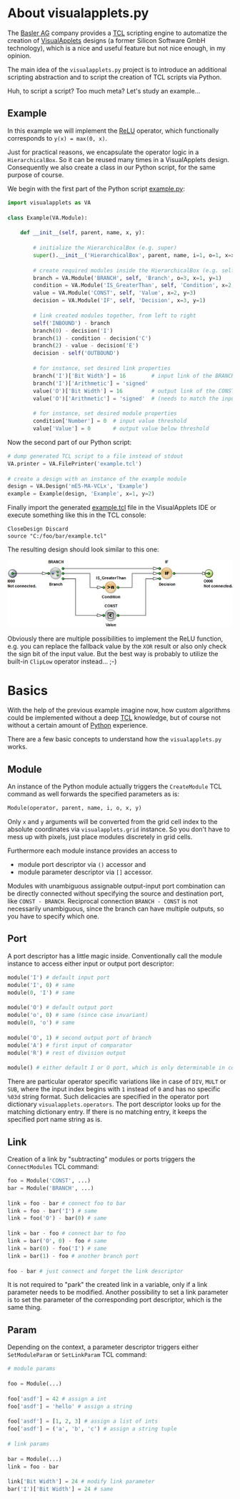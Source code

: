 # About visualapplets.py

The [Basler AG](https://www.baslerweb.com) company provides a [TCL](https://docs.baslerweb.com/visualapplets/files/documents/TCL/Content/4_VisualApplets/TCL/Intro.htm) scripting engine to automatize the creation of [VisualApplets](https://www.baslerweb.com/en/products/frame-grabber-portfolio/visualapplets) designs (a former Silicon Software GmbH technology), which is a nice and useful feature but not nice enough, in my opinion.

The main idea of the `visualapplets.py` project is to introduce an additional scripting abstraction and to script the creation of TCL scripts via Python.

Huh, to script a script? Too much meta? Let's study an example...

## Example

In this example we will implement the [ReLU](https://en.wikipedia.org/wiki/Rectifier_(neural_networks)) operator, which functionally corresponds to `y(x) = max(0, x)`.

Just for practical reasons, we encapsulate the operator logic in a `HierarchicalBox`. So it can be reused many times in a VisualApplets design. Consequently we also create a class in our Python script, for the same purpose of course.

We begin with the first part of the Python script [example.py](example.py):

```python
import visualapplets as VA

class Example(VA.Module):

    def __init__(self, parent, name, x, y):

        # initialize the HierarchicalBox (e.g. super)
        super().__init__('HierarchicalBox', parent, name, i=1, o=1, x=x, y=y)

        # create required modules inside the HierarchicalBox (e.g. self)
        branch = VA.Module('BRANCH', self, 'Branch', o=3, x=1, y=1)
        condition = VA.Module('IS_GreaterThan', self, 'Condition', x=2, y=2)
        value = VA.Module('CONST', self, 'Value', x=2, y=3)
        decision = VA.Module('IF', self, 'Decision', x=3, y=1)

        # link created modules together, from left to right
        self('INBOUND') - branch
        branch(0) - decision('I')
        branch(1) - condition - decision('C')
        branch(2) - value - decision('E')
        decision - self('OUTBOUND')

        # for instance, set desired link properties
        branch('I')['Bit Width'] = 16        # input link of the BRANCH
        branch('I')['Arithmetic'] = 'signed'
        value('O')['Bit Width'] = 16         # output link of the CONST
        value('O')['Arithmetic'] = 'signed'  # (needs to match the input link)

        # for instance, set desired module properties
        condition['Number'] = 0  # input value threshold
        value['Value'] = 0       # output value below threshold
```

Now the second part of our Python script:

```python
# dump generated TCL script to a file instead of stdout
VA.printer = VA.FilePrinter('example.tcl')

# create a design with an instance of the example module
design = VA.Design('mE5-MA-VCLx', 'Example')
example = Example(design, 'Example', x=1, y=2)
```

Finally import the generated [example.tcl](example.tcl) file in the VisualApplets IDE or execute something like this in the TCL console:

```
CloseDesign Discard
source "C:/foo/bar/example.tcl"
```

The resulting design should look similar to this one:

![](example.png)

Obviously there are multiple possibilities to implement the ReLU function, e.g. you can replace the fallback value by the `XOR` result or also only check the sign bit of the input value. But the best way is probably to utilize the built-in `ClipLow` operator instead... ;-)

# Basics

With the help of the previous example imagine now, how custom algorithms could be implemented without a deep [TCL](https://en.wikipedia.org/wiki/Tcl) knowledge, but of course not without a certain amount of [Python](https://www.python.org/doc/essays/comparisons) experience.

There are a few basic concepts to understand how the `visualapplets.py` works.

## Module

An instance of the Python module actually triggers the `CreateModule` TCL command as well forwards the specified parameters as is:

```python
Module(operator, parent, name, i, o, x, y)
```

Only `x` and `y` arguments will be converted from the grid cell index to the absolute coordinates via `visualapplets.grid` instance. So you don't have to mess up with pixels, just place modules discretely in grid cells.

Furthermore each module instance provides an access to

* module port descriptor via `()` accessor and
* module parameter descriptor via `[]` accessor.

Modules with unambiguous assignable output-input port combination can be directly connected without specifying the source and destination port, like `CONST - BRANCH`. Reciprocal connection `BRANCH - CONST` is not necessarily unambiguous, since the branch can have multiple outputs, so you have to specify which one.

## Port

A port descriptor has a little magic inside. Conventionally call the module instance to access either input or output port descriptor:

```python
module('I') # default input port
module('I', 0) # same
module(0, 'I') # same

module('O') # default output port
module('o', 0) # same (since case invariant)
module(0, 'o') # same

module('O', 1) # second output port of branch
module('A') # first input of comparator
module('R') # rest of division output

module() # either default I or O port, which is only determinable in connection context
```

There are particular operator specific variations like in case of `DIV`, `MULT` or `SUB`, where the input index begins with `1` instead of `0` and has no specific `%03d` string format. Such delicacies are specified in the operator port dictionary `visualapplets.operators`. The port descriptor looks up for the matching dictionary entry. If there is no matching entry, it keeps the specified port name string as is.

## Link

Creation of a link by "subtracting" modules or ports triggers the `ConnectModules` TCL command:

```python
foo = Module('CONST', ...)
bar = Module('BRANCH', ...)

link = foo - bar # connect foo to bar
link = foo - bar('I') # same
link = foo('O') - bar(0) # same

link = bar - foo # connect bar to foo
link = bar('O', 0) - foo # same
link = bar(0) - foo('I') # same
link = bar(1) - foo # another branch port

foo - bar # just connect and forget the link descriptor
```

It is not required to "park" the created link in a variable, only if a link parameter needs to be modified. Another possibility to set a link parameter is to set the parameter of the corresponding port descriptor, which is the same thing.

## Param

Depending on the context, a parameter descriptor triggers either `SetModuleParam` or `SetLinkParam` TCL command:

```python
# module params

foo = Module(...)

foo['asdf'] = 42 # assign a int
foo['asdf'] = 'hello' # assign a string

foo['asdf'] = [1, 2, 3] # assign a list of ints
foo['asdf'] = ('a', 'b', 'c') # assign a string tuple

# link params

bar = Module(...)
link = foo - bar

link['Bit Width'] = 24 # modify link parameter
bar('I')['Bit Width'] = 24 # same
```
